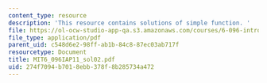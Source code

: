 ```yaml
---
content_type: resource
description: 'This resource contains solutions of simple function. '
file: https://ol-ocw-studio-app-qa.s3.amazonaws.com/courses/6-096-introduction-to-c-january-iap-2011/274f7094b7018ebb378f8b285734a472_MIT6_096IAP11_sol02.pdf
file_type: application/pdf
parent_uid: c548d6e2-98ff-ab1b-84c8-87ec03ab717f
resourcetype: Document
title: MIT6_096IAP11_sol02.pdf
uid: 274f7094-b701-8ebb-378f-8b285734a472
---
```


